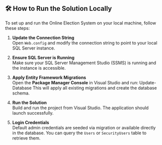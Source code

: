 ## 🛠️ How to Run the Solution Locally

To set up and run the Online Election System on your local machine, follow these steps:

1. **Update the Connection String**  
   Open `Web.config` and modify the connection string to point to your local SQL Server instance.

2. **Ensure SQL Server is Running**  
   Make sure your SQL Server Management Studio (SSMS) is running and the instance is accessible.

3. **Apply Entity Framework Migrations**  
   Open the **Package Manager Console** in Visual Studio and run:
Update-Database
This will apply all existing migrations and create the database schema.

4. **Run the Solution**  
Build and run the project from Visual Studio. The application should launch successfully.

5. **Login Credentials**  
Default admin credentials are seeded via migration or available directly in the database. You can query the `Users` or `SecurityUsers` table to retrieve them.
